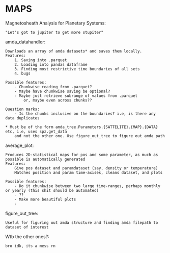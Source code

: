 # MAPS
Magnetosheath Analysis for Planetary Systems:

    "Let's got to jupiter to get more stupiter"

amda_datahandler:

    Downloads an array of amda datasets* and saves them locally.
    Features: 
        1. Saving into .parquet
        2. Loading into pandas dataframe
        3. Finding most restrictive time boundaries of all sets
        4. bugs

    Possible features:
        - Chunkwise reading from .parquet?
        - Maybe have chunkwise saving be optional?
        - Maybe just retrieve subrange of values from .parquet
            or, maybe even across chunks??

    Question marks:
        - Is the chunks inclusive on the boundaries? i.e, is there any data duplicates
    
    * Must be of the form amda_tree.Parameters.{SATTELITE}.{MAP}.{DATA} etc, i.e, uses spz.get_data
        and not the other one. Use figure_out_tree to figure out amda path

average_plot:

    Produces 2D-statistical maps for pos and some parameter, as much as possible is automatically generated
    Features:
        Give pos dataset and paramdataset (say, density or temperature)
        Matches position and param time-axises, cleans dataset, and plots
    
    Possible features:
        - Do it chunkwise between two large time-ranges, perhaps monthly or yearly (this shit should be automated)
        - ??
        - Make more beautiful plots
        - 

figure_out_tree:

    Useful for figuring out amda structure and finding amda filepath to dataset of interest

Wtb the other ones?:

    bro idk, its a mess rn